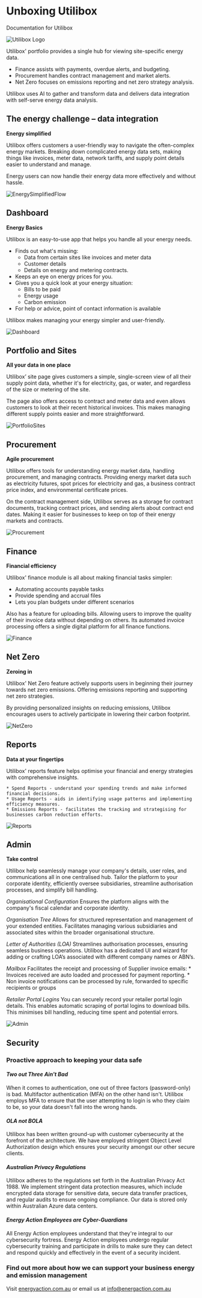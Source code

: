 # Unboxing Utilibox
Documentation for Utilibox

![Utilibox Logo](Resources/Images/UtiliboxLogoRGB.png)

Utilibox' portfolio provides a single hub for viewing site-specific energy data.

* Finance assists with payments, overdue alerts, and budgeting.
* Procurement handles contract management and market alerts.
* Net Zero focuses on emissions reporting and net zero strategy analysis. 

Utilibox uses AI to gather and transform data and delivers data integration with self-serve energy data analysis.

## The energy challenge – data integration
**Energy simplified**

Utilibox offers customers a user-friendly way to navigate the often-complex energy markets. Breaking down complicated energy data sets, making things like invoices, meter data, network tariffs, and supply point details easier to understand and manage.

Energy users can now handle their energy data more effectively and without hassle.

![EnergySimplifiedFlow](Resources/Images/Flowchart.png)

## Dashboard
**Energy Basics**

Utilibox is an easy-to-use app that helps you handle all your energy needs. 
* Finds out what's missing:
    * Data from certain sites like invoices and meter data
    * Customer details
    * Details on energy and metering contracts.
* Keeps an eye on energy prices for you.
* Gives you a quick look at your energy situation:
    * Bills to be paid
    * Energy usage
    * Carbon emission
* For help or advice, point of contact information is available
 
Utilibox makes managing your energy simpler and user-friendly.

![Dashboard](Resources/Images/Dashboard.png)

## Portfolio and Sites
**All your data in one place**

Utilibox’ site page gives customers a simple, single-screen view of all their supply point data, whether it's for electricity, gas, or water, and regardless of the size or metering of the site.

The page also offers access to contract and meter data and even allows customers to look at their recent historical invoices. This makes managing different supply points easier and more straightforward.

![PortfolioSites](<Resources/Images/Portfolio and Sites.png>)

## Procurement
**Agile procurement**

Utilibox offers tools for understanding energy market data, handling procurement, and managing contracts. Providing energy market data such as electricity futures, spot prices for electricity and gas, a business contract price index, and environmental certificate prices.

On the contract management side, Utilibox serves as a storage for contract documents, tracking contract prices, and sending alerts about contract end dates. Making it easier for businesses to keep on top of their energy markets and contracts.

![Procurement](Resources/Images/Procurement.png)

## Finance
**Financial efficiency**

Utilibox' finance module is all about making financial tasks simpler:
  * Automating accounts payable tasks
  * Provide spending and accrual files
  * Lets you plan budgets under different scenarios
  
  Also has a feature for uploading bills. Allowing users to improve the quality of their invoice data without depending on others. Its automated invoice processing offers a single digital platform for all finance functions.

![Finance](Resources/Images/Finance.png)

## Net Zero
**Zeroing in**

Utilibox' Net Zero feature actively supports users in beginning their journey towards net zero emissions. Offering emissions reporting and supporting net zero strategies.

By providing personalized insights on reducing emissions, Utilibox encourages users to actively participate in lowering their carbon footprint.

![NetZero](<Resources/Images/Net Zero.png>)

## Reports
**Data at your fingertips**

Utilibox' reports feature helps optimise your financial and energy strategies with comprehensive insights.

    * Spend Reports - understand your spending trends and make informed financial decisions.
    * Usage Reports - aids in identifying usage patterns and implementing efficiency measures.
    * Emissions Reports - facilitates the tracking and strategising for businesses carbon reduction efforts.
    
![Reports](Resources/Images/Reports.png)
    
## Admin
**Take control**

Utilibox help seamlessly manage your company's details, user roles, and communications all in one centralised hub. Tailor the platform to your corporate identity, efficiently oversee subsidiaries, streamline authorisation processes, and simplify bill handling.

*Organisational Configuration*
Ensures the platform aligns with the company's fiscal calendar and corporate identity. 

*Organisation Tree*
Allows for structured representation and management of your extended entities. Facilitates managing various subsidiaries and associated sites within the broader organisational structure.

*Letter of Authorities (LOA)*
Streamlines authorisation processes, ensuring seamless business operations. Utilibox has a dedicated UI and wizard for adding or crafting LOA’s associated with different company names or ABN’s.

*Mailbox*
Facilitates the receipt and processing of Supplier invoice emails: 
    * Invoices received are auto loaded and processed for payment reporting.
    * Non invoice notifications can be processed by rule, forwarded to specific recipients or groups

*Retailer Portal Logins*
You can securely record your retailer portal login details. This enables automatic scraping of portal logins to download bills. This minimises bill handling, reducing time spent and potential errors.

![Admin](Resources/Images/Admin.png)


## Security
### Proactive approach to keeping your data safe

#### ***Two out Three Ain't Bad***
When it comes to authentication, one out of three factors (password-only) is bad.  Multifactor authentication (MFA) on the other hand isn't.  Utilibox employs MFA to ensure that the user attempting to login is who they claim to be, so your data doesn't fall into the wrong hands.

#### *OLA not BOLA*
Utilibox has been written ground-up with customer cybersecurity at the forefront of the architecture.  We have employed stringent Object Level Authorization design which ensures your security amongst our other secure clients.

#### *Australian Privacy Regulations*
Utilibox adheres to the regulations set forth in the Australian Privacy Act 1988. We implement stringent data protection measures, which include encrypted data storage for sensitive data, secure data transfer practices, and regular audits to ensure ongoing compliance.  Our data is stored only within Australian Azure data centers.

#### *Energy Action Employees are Cyber-Guardians*
All Energy Action employees understand that they're integral to our cybersecurity fortress.  Energy Action employees undergo regular cybersecurity training and participate in drills to make sure they can detect and respond quickly and effectively in the event of a security incident.




### **Find out more about how we can support your business energy and emission management**

Visit [energyaction.com.au](energyaction.com.au)
or email us at [info@energaction.com.au](info@energaction.com.au)

